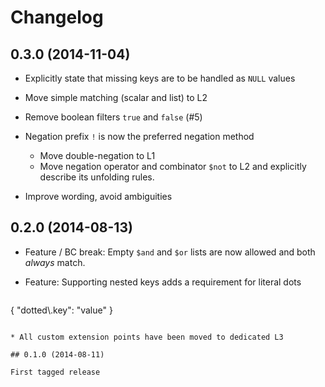 # Changelog

## 0.3.0 (2014-11-04)

* Explicitly state that missing keys are to be handled as `NULL` values

* Move simple matching (scalar and list) to L2

* Remove boolean filters `true` and `false` (#5)

* Negation prefix `!` is now the preferred negation method
  * Move double-negation to L1
  * Move negation operator and combinator `$not` to L2 and explicitly describe its unfolding rules.

* Improve wording, avoid ambiguities

## 0.2.0 (2014-08-13)

* Feature / BC break: Empty `$and` and `$or` lists are now allowed and both *always* match.

* Feature: Supporting nested keys adds a requirement for literal dots
  
  ```json
{
    "dotted\\.key": "value"
}
```

* All custom extension points have been moved to dedicated L3

## 0.1.0 (2014-08-11)

First tagged release

